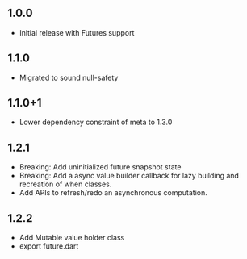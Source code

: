 ## 1.0.0

* Initial release with Futures support

## 1.1.0

* Migrated to sound null-safety

## 1.1.0+1

* Lower dependency constraint of meta to 1.3.0

## 1.2.1

* Breaking: Add uninitialized future snapshot state
* Breaking: Add a async value builder callback for lazy building and recreation of when classes.
* Add APIs to refresh/redo an asynchronous computation.

## 1.2.2

* Add Mutable value holder class
* export future.dart
